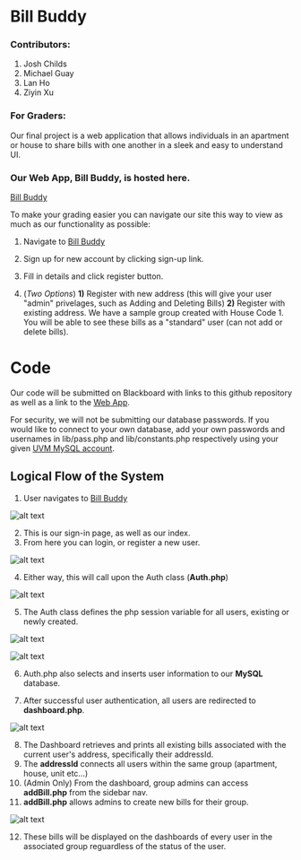 # Bill Buddy
### Contributors: 
1. Josh Childs 
2. Michael Guay
3. Lan Ho
4. Ziyin Xu


### For Graders:

Our final project is a web application that allows individuals in an apartment or house to share bills with one another in a sleek and easy to understand UI. 

### Our Web App, Bill Buddy, is hosted here. 

[Bill Buddy](https://jhchilds.w3.uvm.edu/final_proj/ "Login")

To make your grading easier you can navigate our site this way to view as much as our functionality as possible:

1. Navigate to [Bill Buddy](https://jhchilds.w3.uvm.edu/final_proj/ "Login")
2. Sign up for new account by clicking sign-up link.
3. Fill in details and click register button.

4.  (*Two Options*) **1)** Register with new address (this will give your user "admin" privelages, such as Adding and Deleting Bills) 
 **2)** Register with existing address. We have a sample group created with House Code 1. You will be able to see these bills as a "standard" user (can not add or delete bills). 


# Code
Our code will be submitted on Blackboard with links to this github repository as well as a link to the [Web App](https://jhchilds.w3.uvm.edu/final_proj/ "Login").

For security, we will not be submitting our database passwords. If you would like to connect to your own database, add your own passwords and usernames in lib/pass.php and lib/constants.php respectively using your given [UVM MySQL account](https://webdb.uvm.edu/account/ "WebDB UVM").

## Logical Flow of the System

1. User navigates to [Bill Buddy](https://jhchilds.w3.uvm.edu/final_proj/ "Login")

![alt text][index]

[index]: http://jhchilds.w3.uvm.edu/final-screenshots/index1.png "Bill Buddy Index"

2. This is our sign-in page, as well as our index.
3. From here you can login, or register a new user. 

![alt text][register]

[register]: http://jhchilds.w3.uvm.edu/final-screenshots/register2.png "Bill Buddy Registration"

4. Either way, this will call upon the Auth class (**Auth.php**)

![alt text][new]

[new]: http://jhchilds.w3.uvm.edu/final-screenshots/address3.png "Bill Buddy Registration"

5. The Auth class defines the php session variable for all users, existing or newly created.

![alt text][existing]

[existing]: http://jhchilds.w3.uvm.edu/final-screenshots/address3new.png "Bill Buddy Registration"

![alt text][existing2]

[existing2]: http://jhchilds.w3.uvm.edu/final-screenshots/address4existing.png "Bill Buddy Registration"

6. Auth.php also selects and inserts user information to our **MySQL** database.

7. After successful user authentication, all users are redirected to **dashboard.php**.

![alt text][dashboard]

[dashboard]: http://jhchilds.w3.uvm.edu/final-screenshots/dashboard5.png "Bill Buddy Registration"

8. The Dashboard retrieves and prints all existing bills associated with the current user's address, specifically their addressId.
9. The **addressId** connects all users within the same group (apartment, house, unit etc...)
10. (Admin Only) From the dashboard, group admins can access **addBill.php** from the sidebar nav. 
11. **addBill.php** allows admins to create new bills for their group. 

![alt text][addbill]

[addbill]: http://jhchilds.w3.uvm.edu/final-screenshots/addBill6.png "Bill Buddy Registration"

12. These bills will be displayed on the dashboards of every user in the associated group reguardless of the status of the user.
